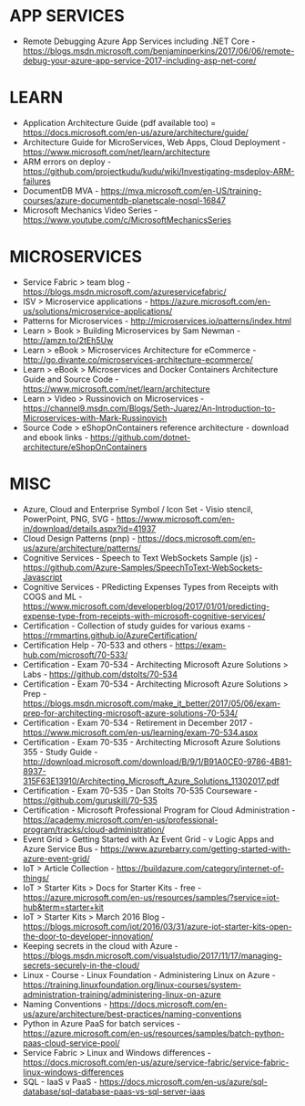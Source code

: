 # APP SERVICES
* Remote Debugging Azure App Services including .NET Core - https://blogs.msdn.microsoft.com/benjaminperkins/2017/06/06/remote-debug-your-azure-app-service-2017-including-asp-net-core/

# LEARN
* Application Architecture Guide (pdf available too) = https://docs.microsoft.com/en-us/azure/architecture/guide/
* Architecture Guide for MicroServices, Web Apps, Cloud Deployment - https://www.microsoft.com/net/learn/architecture
* ARM errors on deploy - https://github.com/projectkudu/kudu/wiki/Investigating-msdeploy-ARM-failures
* DocumentDB MVA - https://mva.microsoft.com/en-US/training-courses/azure-documentdb-planetscale-nosql-16847
* Microsoft Mechanics Video Series - https://www.youtube.com/c/MicrosoftMechanicsSeries

# MICROSERVICES
* Service Fabric > team blog - https://blogs.msdn.microsoft.com/azureservicefabric/
* ISV > Microservice applications - https://azure.microsoft.com/en-us/solutions/microservice-applications/
* Patterns for Microservices - http://microservices.io/patterns/index.html
* Learn > Book > Building Microservices by Sam Newman - http://amzn.to/2tEh5Uw
* Learn > eBook > Microservices Architecture for eCommerce - http://go.divante.co/microservices-architecture-ecommerce/
* Learn > eBook > Microservices and Docker Containers Architecture Guide and Source Code - https://www.microsoft.com/net/learn/architecture
* Learn > Video > Russinovich on Microservices - https://channel9.msdn.com/Blogs/Seth-Juarez/An-Introduction-to-Microservices-with-Mark-Russinovich
* Source Code > eShopOnContainers reference architecture - download and ebook links - https://github.com/dotnet-architecture/eShopOnContainers

# MISC
* Azure, Cloud and Enterprise Symbol / Icon Set - Visio stencil, PowerPoint, PNG, SVG - https://www.microsoft.com/en-in/download/details.aspx?id=41937
* Cloud Design Patterns (pnp) - https://docs.microsoft.com/en-us/azure/architecture/patterns/
* Cognitive Services - Speech to Text WebSockets Sample (js) - https://github.com/Azure-Samples/SpeechToText-WebSockets-Javascript
* Cognitive Services - PRedicting Expenses Types from Receipts with COGS and ML - https://www.microsoft.com/developerblog/2017/01/01/predicting-expense-type-from-receipts-with-microsoft-cognitive-services/
* Certification - Collection of study guides for various exams - https://rmmartins.github.io/AzureCertification/
* Certification Help - 70-533 and others - https://exam-hub.com/microsoft/70-533/
* Certification - Exam 70-534 - Architecting Microsoft Azure Solutions > Labs - https://github.com/dstolts/70-534
* Certification - Exam 70-534 - Architecting Microsoft Azure Solutions > Prep - https://blogs.msdn.microsoft.com/make_it_better/2017/05/06/exam-prep-for-architecting-microsoft-azure-solutions-70-534/
* Certification - Exam 70-534 - Retirement in December 2017 - https://www.microsoft.com/en-us/learning/exam-70-534.aspx
* Certification - Exam 70-535 - Architecting Microsoft Azure Solutions 355 - Study Guide - http://download.microsoft.com/download/B/9/1/B91A0CE0-9786-4B81-8937-315F63E13910/Architecting_Microsoft_Azure_Solutions_11302017.pdf
* Certification - Exam 70-535 - Dan Stolts 70-535 Courseware - https://github.com/guruskill/70-535
* Certification - Microsoft Professional Program for Cloud Administration - https://academy.microsoft.com/en-us/professional-program/tracks/cloud-administration/ 
* Event Grid > Getting Started with Az Event Grid - v Logic Apps and Azure Service Bus - https://www.azurebarry.com/getting-started-with-azure-event-grid/
* IoT > Article Collection - https://buildazure.com/category/internet-of-things/
* IoT > Starter Kits > Docs for Starter Kits - free - https://azure.microsoft.com/en-us/resources/samples/?service=iot-hub&term=starter+kit
* IoT > Starter Kits > March 2016 Blog - https://blogs.microsoft.com/iot/2016/03/31/azure-iot-starter-kits-open-the-door-to-developer-innovation/
* Keeping secrets in the cloud with Azure - https://blogs.msdn.microsoft.com/visualstudio/2017/11/17/managing-secrets-securely-in-the-cloud/
* Linux - Course - Linux Foundation - Administering Linux on Azure - https://training.linuxfoundation.org/linux-courses/system-administration-training/administering-linux-on-azure
* Naming Conventions - https://docs.microsoft.com/en-us/azure/architecture/best-practices/naming-conventions
* Python in Azure PaaS for batch services - https://azure.microsoft.com/en-us/resources/samples/batch-python-paas-cloud-service-pool/
* Service Fabric > Linux and Windows differences - https://docs.microsoft.com/en-us/azure/service-fabric/service-fabric-linux-windows-differences
* SQL - IaaS v PaaS - https://docs.microsoft.com/en-us/azure/sql-database/sql-database-paas-vs-sql-server-iaas


